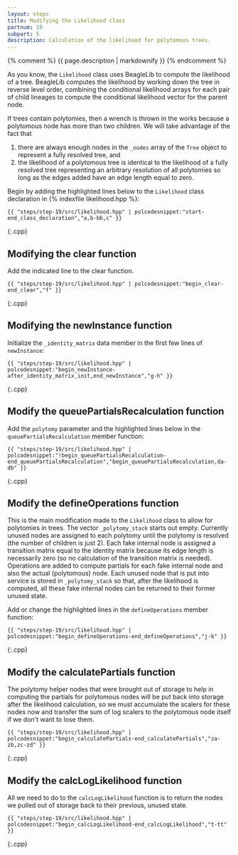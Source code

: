 ```yaml
---
layout: steps
title: Modifying the Likelihood class
partnum: 19
subpart: 5
description: Calculation of the likelihood for polytomous trees.
---
```

{% comment %}
{{ page.description | markdownify }}
{% endcomment %}

As you know, the `Likelihood` class uses BeagleLib to compute the likelihood of a tree. BeagleLib computes the likelihood by working down the tree in reverse level order, combining the conditional likelihood arrays for each pair of child lineages to compute the conditional likelihood vector for the parent node.

If trees contain polytomies, then a wrench is thrown in the works because a polytomous node has more than two children. We will take advantage of the fact that
1. there are always enough nodes in the `_nodes` array of the `Tree` object to represent a fully resolved tree, and 
2. the likelihood of a polytomous tree is identical to the likelihood of a fully resolved tree representing an arbitrary resolution of all polytomies so long as the edges added have an edge length equal to zero.

Begin by adding the highlighted lines below to the `Likelihood` class declaration in {% indexfile likelihood.hpp %}:
~~~~~~
{{ "steps/step-19/src/likelihood.hpp" | polcodesnippet:"start-end_class_declaration","a,b-bb,c" }}
~~~~~~
{:.cpp}

## Modifying the clear function

Add the indicated line to the clear function.
~~~~~~
{{ "steps/step-19/src/likelihood.hpp" | polcodesnippet:"begin_clear-end_clear","f" }}
~~~~~~
{:.cpp}

## Modifying the newInstance function

Initialize the `_identity_matrix` data member in the first few lines of `newInstance`:
~~~~~~
{{ "steps/step-19/src/likelihood.hpp" | polcodesnippet:"begin_newInstance-after_identity_matrix_init,end_newInstance","g-h" }}
~~~~~~
{:.cpp}

## Modify the queuePartialsRecalculation function

Add the `polytomy` parameter and the highlighted lines below in the `queuePartialsRecalculation` member function:
~~~~~~
{{ "steps/step-19/src/likelihood.hpp" | polcodesnippet:"!begin_queuePartialsRecalculation-end_queuePartialsRecalculation","begin_queuePartialsRecalculation,da-db" }}
~~~~~~
{:.cpp}

## Modify the defineOperations function

This is the main modification made to the `Likelihood` class to allow for polytomies in trees. The vector `_polytomy_stack` starts out empty. Currently unused nodes are assigned to each polytomy until the polytomy is resolved (the number of children is just 2). Each fake internal node is assigned a transition matrix equal to the identity matrix because its edge length is necessarily zero (so no calculation of the transition matrix is needed). Operations are added to compute partials for each fake internal node and also the actual (polytomous) node. Each unused node that is put into service is stored in `_polytomy_stack` so that, after the likelihood is computed, all these fake internal nodes can be returned to their former unused state.

Add or change the highlighted lines in the `defineOperations` member function:
~~~~~~
{{ "steps/step-19/src/likelihood.hpp" | polcodesnippet:"begin_defineOperations-end_defineOperations","j-k" }}
~~~~~~
{:.cpp}

## Modify the calculatePartials function

The polytomy helper nodes that were brought out of storage to help in computing the partials for polytomous nodes will be put back into storage after the likelihood calculation, so we must accumulate the scalers for these nodes now and transfer the sum of log scalers to the polytomous node itself if we don't want to lose them.
~~~~~~
{{ "steps/step-19/src/likelihood.hpp" | polcodesnippet:"begin_calculatePartials-end_calculatePartials","za-zb,zc-zd" }}
~~~~~~
{:.cpp}

## Modify the calcLogLikelihood function

All we need to do to the `calcLogLikelihood` function is to return the nodes we pulled out of storage back to their previous, unused state.
~~~~~~
{{ "steps/step-19/src/likelihood.hpp" | polcodesnippet:"begin_calcLogLikelihood-end_calcLogLikelihood","t-tt" }}
~~~~~~
{:.cpp}
